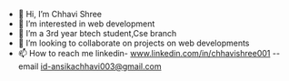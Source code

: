 - 👋 Hi, I’m Chhavi Shree
- 👀 I’m interested in web development
- 🌱 I’m a 3rd year btech student,Cse branch
- 💞️ I’m looking to collaborate on projects on web developments
- 📫 How to reach me linkedin- www.linkedin.com/in/chhavishree001
--email id-ansikachhavi003@gmail.com

<!---
ChhaviShree/ChhaviShree is a ✨ special ✨ repository because its `README.md` (this file) appears on your GitHub profile.
You can click the Preview link to take a look at your changes.
--->
